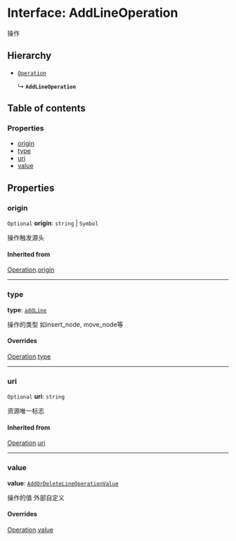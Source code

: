 # Interface: AddLineOperation

操作

## Hierarchy

* [`Operation`](/auto-docs/free-layout-editor/interfaces/Operation.md)

  ↳ **`AddLineOperation`**

## Table of contents

### Properties

* [origin](/auto-docs/free-layout-editor/interfaces/AddLineOperation.md#origin)
* [type](/auto-docs/free-layout-editor/interfaces/AddLineOperation.md#type)
* [uri](/auto-docs/free-layout-editor/interfaces/AddLineOperation.md#uri)
* [value](/auto-docs/free-layout-editor/interfaces/AddLineOperation.md#value)

## Properties

### origin

`Optional` **origin**: `string` | `Symbol`

操作触发源头

#### Inherited from

[Operation](/auto-docs/free-layout-editor/interfaces/Operation.md).[origin](/auto-docs/free-layout-editor/interfaces/Operation.md#origin)

***

### type

**type**: [`addLine`](/auto-docs/free-layout-editor/enums/FreeOperationType.md#addline)

操作的类型 如insert\_node, move\_node等

#### Overrides

[Operation](/auto-docs/free-layout-editor/interfaces/Operation.md).[type](/auto-docs/free-layout-editor/interfaces/Operation.md#type)

***

### uri

`Optional` **uri**: `string`

资源唯一标志

#### Inherited from

[Operation](/auto-docs/free-layout-editor/interfaces/Operation.md).[uri](/auto-docs/free-layout-editor/interfaces/Operation.md#uri)

***

### value

**value**: [`AddOrDeleteLineOperationValue`](/auto-docs/free-layout-editor/interfaces/AddOrDeleteLineOperationValue.md)

操作的值 外部自定义

#### Overrides

[Operation](/auto-docs/free-layout-editor/interfaces/Operation.md).[value](/auto-docs/free-layout-editor/interfaces/Operation.md#value)
